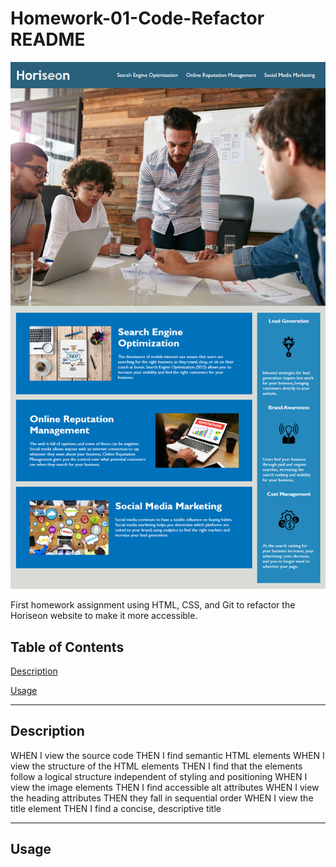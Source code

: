 # Homework-01-Code-Refactor README

![Horiseon Webpage](\assets\images\01-html-css-git-homework-demo.png)

First homework assignment using HTML, CSS, and Git to refactor the Horiseon website to make it more accessible.

## Table of Contents
[Description](#description)

[Usage](#usage)






---

## Description
WHEN I view the source code
THEN I find semantic HTML elements
WHEN I view the structure of the HTML elements
THEN I find that the elements follow a logical structure independent of styling and positioning
WHEN I view the image elements
THEN I find accessible alt attributes
WHEN I view the heading attributes
THEN they fall in sequential order
WHEN I view the title element
THEN I find a concise, descriptive title


---

## Usage
